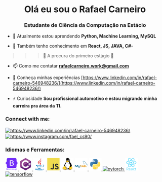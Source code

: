 <h1 align="center">Olá eu sou o Rafael Carneiro</h1>
<h3 align="center">Estudante de Ciência da Computação na Estácio</h3>

- 🌱 Atualmente estou aprendendo **Python, Machine Learning, MySQL**

- 💬 Também tenho conhecimento em **React, JS, JAVA, C#**-

>>> 🔭 A procura do primeiro estágio 🔭

- 📫 Como me contatar **rafaelcarneiro.work@gmail.com**

- 📄 Conheça minhas experiências [https://www.linkedin.com/in/rafael-carneiro-546948236/](https://www.linkedin.com/in/rafael-carneiro-546948236/)

- ⚡ Curiosidade **Sou profissional automotivo e estou migrando minha carreira pra área da TI.**

<h3 align="left">Connect with me:</h3>
<a href="https://linkedin.com/in/https://www.linkedin.com/in/rafael-carneiro-546948236/" target="blank"><img align="center" src="https://raw.githubusercontent.com/rahuldkjain/github-profile-readme-generator/master/src/images/icons/Social/linked-in-alt.svg" alt="https://www.linkedin.com/in/rafael-carneiro-546948236/" height="30" width="40" /></a>
<a href="https://instagram.com/https://www.instagram.com/fael_cs90/" target="blank"><img align="center" src="https://raw.githubusercontent.com/rahuldkjain/github-profile-readme-generator/master/src/images/icons/Social/instagram.svg" alt="https://www.instagram.com/fael_cs90/" height="30" width="40" /></a>
</p>

<h3 align="left">Idiomas e Ferramentas:</h3>
<p align="esquerda"> <a href="https://getbootstrap.com" target="_blank" rel="noreferrer"> <img src="https://raw.githubusercontent.com/devicons/devicon/master/icons/bootstrap/bootstrap-plain-wordmark.svg" alt="bootstrap" width="40" height="40"/> </a> <a href="https://www.w3schools.com/cs/" target="_blank" rel="noreferrer"> <img src="https://raw.githubusercontent.com/devicons/devicon/master/icons/csharp/csharp-original.svg" alt="csharp" width="40" height="40"/> </a> <a href="https://www.java.com" target="_blank" rel="noreferrer"> <img src="https://raw.githubusercontent.com/devicons/devicon/master/icons/java/java-original.svg" alt="java" width="40" height="40"/> </a> <a href="https://developer.mozilla.org/en-US/docs/Web/JavaScript" target="_blank" rel="noreferrer"> <img src="https://raw.githubusercontent.com/devicons/devicon/master/icons/javascript/javascript-original.svg" alt="javascript" width="40" height="40"/> </a> <a href="https://www.linux.org/" target="_blank" rel="noreferrer"> <img src="https://raw.githubusercontent.com/devicons/devicon/master/icons/linux/linux-original.svg" alt="linux" width="40" height="40"/> </a> <a href="https://www.mysql.com/" target="_blank" rel="noreferrer"> <img src="https://raw.githubusercontent.com/devicons/devicon/master/icons/mysql/mysql-original-wordmark.svg" alt="mysql" width="40" height="40"/> </a> <a href="https://www.python.org" target="_blank" rel="noreferrer"> <img src="https://raw.githubusercontent.com/devicons/devicon/master/icons/python/python-original.svg" alt="python" width="40" height="40"/> </a> <a href="https://pytorch.org/" target="_blank" rel="noreferrer"> <img src="https://www.vectorlogo.zone/logos/pytorch/pytorch-icon.svg" alt="pytorch" width="40" height="40"/> </a> <a href="https://reactjs.org/" target="_blank" rel="noreferrer"> <img src="https://raw.githubusercontent.com/devicons/devicon/master/icons/react/react-original-wordmark.svg" alt="react" width="40" height="40"/> </a> <a href="https://www.tensorflow.org" target="_blank" rel="noreferrer"> <img src="https://www.vectorlogo.zone/logos/tensorflow/tensorflow-icon.svg" alt="tensorflow" width="40" height="40"/> </a> </p>
